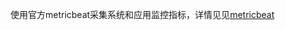 使用官方metricbeat采集系统和应用监控指标，详情见见[metricbeat](https://www.elastic.co/guide/en/beats/metricbeat/current/index.html)
